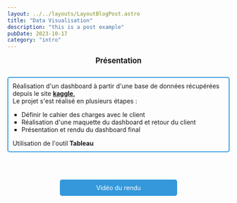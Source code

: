 ```yaml
---
layout: ../../layouts/LayoutBlogPost.astro
title: "Data Visualisation"
description: "this is a post example"
pubDate: 2023-10-17
category: "intro"
---
```



<div style="text-align: center; font-weight: bold; font-size: larger;">
     Présentation
</div>
<br>
<div style="border: 2px solid #3498db; padding: 10px; border-radius: 5px; margin-top: 10px;">
Réalisation d'un dashboard à partir d'une base de données récupérées depuis le site <a href = " https://www.kaggle.com/datasets"><b>kaggle</b>.</a>
<br>
Le projet s'est réalisé en plusieurs étapes : 
<ul style="list-style-type: square; padding-left: 20px;">
<li>Définir le cahier des charges avec le client</li>
<li>Réalisation d'une maquette du dashboard et retour du client</li>
<li>Présentation et rendu du dashboard final</li>
</ul>
Utilisation de l'outil <b>Tableau</b>
</div>

<br><br>

<div style="text-align: center;">
    <a href="https://drive.google.com/file/d/1OuRidwGACg8__NQcs92EXV2BaoLDipW8/view?usp=drive_link" target="_blank" style="background-color: #3498db; color: white; padding: 10px 20px; text-decoration: none; border-radius: 5px; border: none; cursor: pointer; display: inline-block; margin: 0 10px; width: 45%;">Vidéo du rendu</a>
</div>
<br>

</div>
